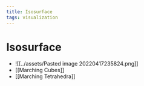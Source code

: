 ```yaml
---
title: Isosurface
tags: visualization
---
```


# Isosurface
- ![[../assets/Pasted image 20220417235824.png]]
- [[Marching Cubes]]
- [[Marching Tetrahedra]]






























